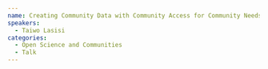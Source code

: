 ```yaml
---
name: Creating Community Data with Community Access for Community Needs
speakers:
  - Taiwo Lasisi
categories:
  - Open Science and Communities
  - Talk
---
```

